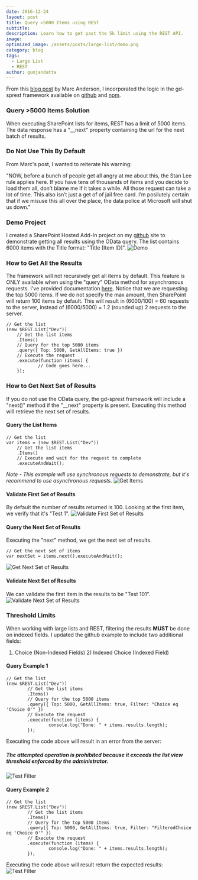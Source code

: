 ```yaml
---
date: 2016-12-24
layout: post
title: Query >5000 Items using REST
subtitle:
description: Learn how to get past the 5k limit using the REST API.
image:
optimized_image: /assets/posts/large-list/demo.png
category: blog
tags:
  - Large List
  - REST
author: gunjandatta
---
```


From this [blog post](http://sympmarc.com/2016/11/30/25696) by Marc Anderson, I incorporated the logic in the gd-sprest framework available on [github](https://github.com/gunjandatta/sprest) and [npm](https://www.npmjs.com/package/gd-sprest).

### Query >5000 Items Solution

When executing SharePoint lists for items, REST has a limit of 5000 items. The data response has a "\_\_next" property containing the url for the next batch of results.

### Do Not Use This By Default

From Marc's post, I wanted to reiterate his warning:

"NOW, before a bunch of people get all angry at me about this, the Stan Lee rule applies here. If you have tens of thousands of items and you decide to load them all, don’t blame me if it takes a while. All those request can take a lot of time. This also isn’t just a get of of jail free card. I’m posilutely certain that if we misuse this all over the place, the data police at Microsoft will shut us down."

### Demo Project

I created a SharePoint Hosted Add-In project on my [github](https://github.com/gunjandatta/sprest-large-list) site to demonstrate getting all results using the OData query. The list contains 6000 items with the Title format: "Title \[Item ID\]". ![Demo](/assets/posts/large-list/demo.png)

### How to Get All the Results

The framework will not recursively get all items by default. This feature is ONLY available when using the "query" OData method for asynchronous requests. I've provided documentation [here](https://github.com/gunjandatta/sprest/wiki/OData-Query). Notice that we are requesting the top 5000 items. If we do not specify the max amount, then SharePoint will return 100 items by default. This will result in (6000/100) = 60 requests to the server, instead of (6000/5000) = 1.2 (rounded up) 2 requests to the server.

```
// Get the list
(new $REST.List("Dev"))
    // Get the list items
    .Items()
    // Query for the top 5000 items
    .query({ Top: 5000, GetAllItems: true })
    // Execute the request
    .execute(function (items) {
            // Code goes here...
    });

```

### How to Get Next Set of Results

If you do not use the OData query, the gd-sprest framework will include a "next()" method if the "\_\_next" property is present. Executing this method will retrieve the next set of results.

#### Query the List Items

```
// Get the list
var items = (new $REST.List("Dev"))
    // Get the list items
    .Items()
    // Execute and wait for the request to complete
    .executeAndWait();

```

_Note - This example will use synchronous requests to demonstrate, but it's recommend to use asynchronous requests._ ![Get Items](/assets/posts/large-list/getItems.png)

#### Validate First Set of Results

By default the number of results returned is 100. Looking at the first item, we verify that it's "Test 1". ![Validate First Set of Results](/assets/posts/large-list/validateFirstSetOfResults.png)

#### Query the Next Set of Results

Executing the "next" method, we get the next set of results.

```
// Get the next set of items
var nextSet = items.next().executeAndWait();

```

![Get Next Set of Results](/assets/posts/large-list/getNextSetOfResults.png)

#### Validate Next Set of Results

We can validate the first item in the results to be "Test 101". ![Validate Next Set of Results](/assets/posts/large-list/validateNextSetOfResults.png)

### Threshold Limits

When working with large lists and REST, filtering the results **MUST** be done on indexed fields. I updated the github example to include two additional fields:

1) Choice (Non-Indexed Fields) 2) Indexed Choice (Indexed Field)

#### Query Example 1

```
// Get the list
(new $REST.List("Dev"))
        // Get the list items
        .Items()
        // Query for the top 5000 items
        .query({ Top: 5000, GetAllItems: true, Filter: "Choice eq 'Choice 0'" })
        // Execute the request
        .execute(function (items) {
                console.log("Done: " + items.results.length);
        });

```

Executing the code above will result in an error from the server:

##### The attempted operation is prohibited because it exceeds the list view threshold enforced by the administrator.

![Test Filter](/assets/posts/large-list/testFilterOnNonIndexedField.png)

#### Query Example 2

```
// Get the list
(new $REST.List("Dev"))
        // Get the list items
        .Items()
        // Query for the top 5000 items
        .query({ Top: 5000, GetAllItems: true, Filter: "FilteredChoice eq 'Choice 0'" })
        // Execute the request
        .execute(function (items) {
                console.log("Done: " + items.results.length);
        });

```

Executing the code above will result return the expected results: ![Test Filter](/assets/posts/large-list/testFilterOnIndexedField.png)
